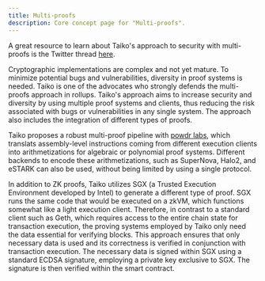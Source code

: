 ```yaml
---
title: Multi-proofs
description: Core concept page for "Multi-proofs".
---
```


A great resource to learn about Taiko's approach to security with multi-proofs is the Twitter thread [here](https://x.com/taikoxyz/status/1745546868028068273).

Cryptographic implementations are complex and not yet mature. To minimize potential bugs and vulnerabilities, diversity in proof systems is needed. Taiko is one of the advocates who strongly defends the multi-proofs approach in rollups. Taiko's approach aims to increase security and diversity by using multiple proof systems and clients, thus reducing the risk associated with bugs or vulnerabilities in any single system. The approach also includes the integration of different types of proofs.

Taiko proposes a robust multi-proof pipeline with [powdr labs](https://www.powdr.org/), which translats assembly-level instructions coming from different execution clients into arithmetizations for algebraic or polynomial proof systems. Different backends to encode these arithmetizations, such as SuperNova, Halo2, and eSTARK can also be used, without being limited by using a single protocol.

In addition to ZK proofs, Taiko utilizes SGX (a Trusted Execution Environment developed by Intel) to generate a different type of proof. SGX runs the same code that would be executed on a zkVM, which functions somewhat like a light execution client. Therefore, in contrast to a standard client such as Geth, which requires access to the entire chain state for transaction execution, the proving systems employed by Taiko only need the data essential for verifying blocks. This approach ensures that only necessary data is used and its correctness is verified in conjunction with transaction execution. The necessary data is signed within SGX using a standard ECDSA signature, employing a private key exclusive to SGX. The signature is then verified within the smart contract.

